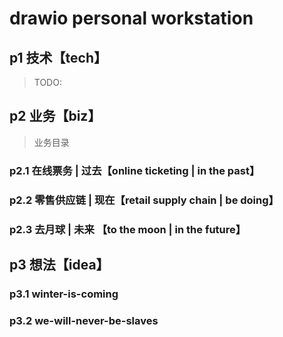 # drawio personal workstation

## 
  
## p1 技术【tech】

> TODO: 

## p2 业务【biz】

> 业务目录

### p2.1 在线票务 | 过去【online ticketing | in the past】

### p2.2 零售供应链 | 现在【retail supply chain | be doing】

### p2.3 去月球 | 未来 【to the moon | in the future】

## p3 想法【idea】

### p3.1 winter-is-coming

### p3.2 we-will-never-be-slaves

